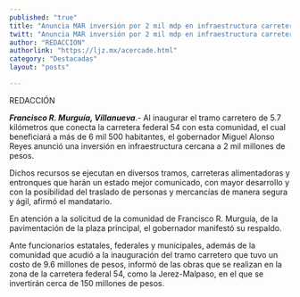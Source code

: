 ```yaml
---
published: "true"
title: "Anuncia MAR inversión por 2 mil mdp en infraestructura carretera"
twitt: "Anuncia MAR inversión por 2 mil mdp en infraestructura carretera"
author: "REDACCION"
authorlink: "https://ljz.mx/acercade.html"
category: "Destacadas"
layout: "posts"

---
```


REDACCIÓN

***Francisco R. Murguía, Villanueva***.- Al inaugurar el tramo carretero de 5.7 kilómetros que conecta la carretera federal 54 con esta comunidad, el cual beneficiará a más de 6 mil 500 habitantes, el gobernador Miguel Alonso Reyes anunció una inversión en infraestructura cercana a 2 mil millones de pesos.  


Dichos recursos se ejecutan en diversos tramos, carreteras alimentadoras y entronques que harán un estado mejor comunicado, con mayor desarrollo y con la posibilidad del traslado de personas y mercancías de manera segura y ágil, afirmó el mandatario.

 

En atención a la solicitud de la comunidad de Francisco R. Murguía, de la pavimentación de la plaza principal, el gobernador manifestó su respaldo.

 

Ante funcionarios estatales, federales y municipales, además de la comunidad que acudió a la inauguración del tramo carretero que tuvo un costo de 9.6 millones de pesos, informó de las obras que se realizan en la zona de la carretera federal 54, como la Jerez-Malpaso, en el que se invertirán cerca de 150 millones de pesos.

